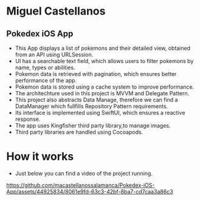 # Miguel Castellanos

## Pokedex iOS App

- This App displays a list of pokemons and their detailed view, obtained from an API using URLSession.
- UI has a searchable text field, which allows users to filter pokemons by name, types or abilities.
- Pokemon data is retrieved with pagination, which ensures better performance of the app.
- Pokemon data is stored using a cache system to improve performance.
- The architechture used in this project is MVVM and Delegate Pattern.
- This project also abstracts Data Manage, therefore we can find a DataManager which fullfills Repository Pattern requirements.
- Its interface is implemented using SwiftUI, which ensures a reactive response.
- The app uses Kingfisher third party library,to manage images.
- Third party libraries are handled using Cocoapods.

# How it works

- Just below you can find a video of the project running.

  


https://github.com/macastellanossalamanca/Pokedex-iOS-App/assets/44925834/8061e9fd-63c3-42bf-8ba7-cd7caa3a86c3




